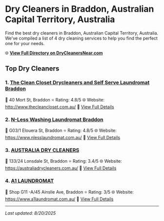 # Dry Cleaners in Braddon, Australian Capital Territory, Australia

Find the best dry cleaners in Braddon, Australian Capital Territory, Australia. We've compiled a list of 4 dry cleaning services to help you find the perfect one for your needs.

🌐 **[View Full Directory on DryCleanersNear.com](https://drycleanersnear.com/city/Australia/Australian%20Capital%20Territory/Braddon)**

## Top Dry Cleaners

### 1. [The Clean Closet Drycleaners and Self Serve Laundromat Braddon](https://drycleanersnear.com/dryCleaner/68a28930e025a3a8d28d37f1/the-clean-closet-drycleaners-and-self-serve-laundromat-braddon)
📍 40 Mort St, Braddon
⭐ Rating: 4.8/5
🌐 Website: http://www.thecleancloset.com.au/
🔗 [View Full Details](https://drycleanersnear.com/dryCleaner/68a28930e025a3a8d28d37f1/the-clean-closet-drycleaners-and-self-serve-laundromat-braddon)

### 2. [N-Less Washing Laundromat Braddon](https://drycleanersnear.com/dryCleaner/68a2893de025a3a8d28d39cc/n-less-washing-laundromat-braddon)
📍 G03/1 Elouera St, Braddon
⭐ Rating: 4.8/5
🌐 Website: https://www.nlesslaundromat.com.au/
🔗 [View Full Details](https://drycleanersnear.com/dryCleaner/68a2893de025a3a8d28d39cc/n-less-washing-laundromat-braddon)

### 3. [AUSTRALIA DRY CLEANERS](https://drycleanersnear.com/dryCleaner/68a28937e025a3a8d28d38fe/australia-dry-cleaners)
📍 133/24 Lonsdale St, Braddon
⭐ Rating: 3.4/5
🌐 Website: https://australiadrycleaners.com.au/
🔗 [View Full Details](https://drycleanersnear.com/dryCleaner/68a28937e025a3a8d28d38fe/australia-dry-cleaners)

### 4. [A1 LAUNDROMAT](https://drycleanersnear.com/dryCleaner/68a289bce025a3a8d28d3d3c/a1-laundromat)
📍 Shop G11 -A/45 Ainslie Ave, Braddon
⭐ Rating: 3/5
🌐 Website: https://www.a1laundromat.com.au/
🔗 [View Full Details](https://drycleanersnear.com/dryCleaner/68a289bce025a3a8d28d3d3c/a1-laundromat)


---

*Last updated: 8/20/2025*
